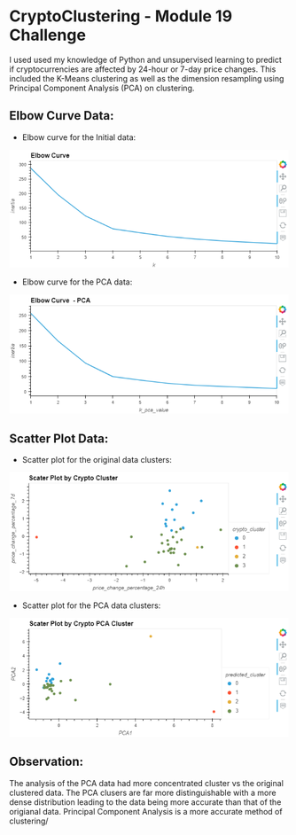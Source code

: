 # CryptoClustering - Module 19 Challenge

I used used my knowledge of Python and unsupervised learning to predict if cryptocurrencies are affected by 24-hour or 7-day price changes.  This included the K-Means clustering as well as the dimension resampling using Principal Component Analysis (PCA) on clustering.

## Elbow Curve Data:

- Elbow curve for the Initial data:

![alt text](images/ElbowCurve.PNG)

- Elbow curve for the PCA data:

![alt text](images/ElbowCurvePCA.PNG)

## Scatter Plot Data:

- Scatter plot for the original data clusters:

![alt text](images/ScatterPlotCluster.PNG)

- Scatter plot for the PCA data clusters:

![alt text](images/ScatterPlotPCACluster.PNG)

## Observation:

The analysis of the PCA data had more concentrated cluster vs the original clustered data.  The PCA clusers are far more distinguishable with a more dense distribution leading to the data being more accurate than that of the origianal data.  Principal Component Analysis is a more accurate method of clustering/



